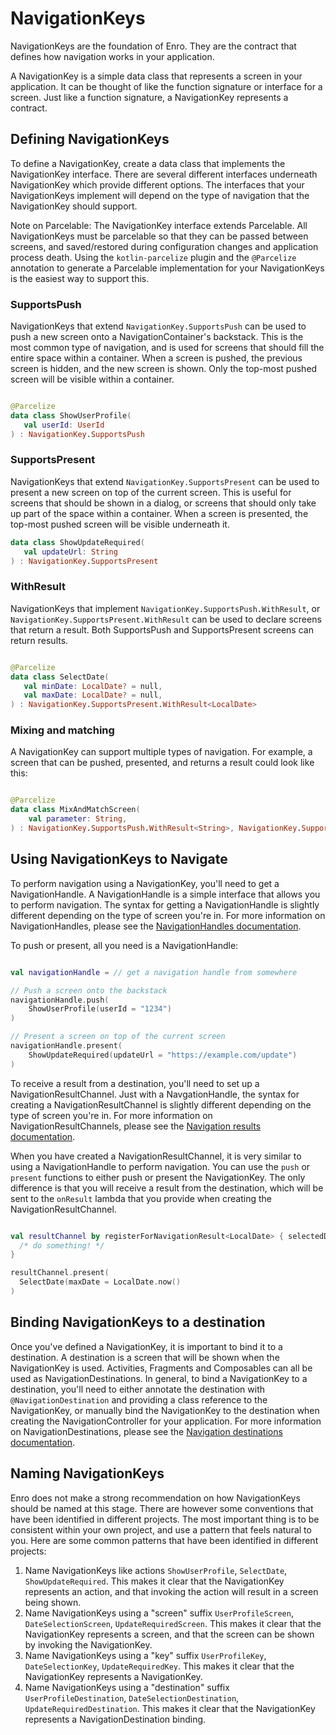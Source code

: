 # NavigationKeys
NavigationKeys are the foundation of Enro. They are the contract that defines how navigation works in your application.

A NavigationKey is a simple data class that represents a screen in your application. It can be thought of like the function signature or interface for a screen. Just like a function signature, a NavigationKey represents a contract. 

## Defining NavigationKeys
To define a NavigationKey, create a data class that implements the NavigationKey interface. There are several different interfaces underneath NavigationKey which provide different options. The interfaces that your NavigationKeys implement will depend on the type of navigation that the NavigationKey should support.

Note on Parcelable:
The NavigationKey interface extends Parcelable. All NavigationKeys must be parcelable so that they can be passed between screens, and saved/restored during configuration changes and application process death. Using the `kotlin-parcelize` plugin and the `@Parcelize` annotation to generate a Parcelable implementation for your NavigationKeys is the easiest way to support this.

### SupportsPush
NavigationKeys that extend `NavigationKey.SupportsPush` can be used to push a new screen onto a NavigationContainer's backstack. This is the most common type of navigation, and is used for screens that should fill the entire space within a container. When a screen is pushed, the previous screen is hidden, and the new screen is shown. Only the top-most pushed screen will be visible within a container.

```kotlin

@Parcelize
data class ShowUserProfile(
   val userId: UserId
) : NavigationKey.SupportsPush

```

### SupportsPresent
NavigationKeys that extend `NavigationKey.SupportsPresent` can be used to present a new screen on top of the current screen. This is useful for screens that should be shown in a dialog, or screens that should only take up part of the space within a container. When a screen is presented, the top-most pushed screen will be visible underneath it.

```kotlin
data class ShowUpdateRequired(
   val updateUrl: String
) : NavigationKey.SupportsPresent
```

### WithResult
NavigationKeys that implement `NavigationKey.SupportsPush.WithResult`, or `NavigationKey.SupportsPresent.WithResult` can be used to declare screens that return a result. Both SupportsPush and SupportsPresent screens can return results.

```kotlin

@Parcelize
data class SelectDate(
   val minDate: LocalDate? = null,
   val maxDate: LocalDate? = null,
) : NavigationKey.SupportsPresent.WithResult<LocalDate>

```

### Mixing and matching
A NavigationKey can support multiple types of navigation. For example, a screen that can be pushed, presented, and returns a result could look like this:

```kotlin

@Parcelize
data class MixAndMatchScreen(
    val parameter: String, 
) : NavigationKey.SupportsPush.WithResult<String>, NavigationKey.SupportsPresent.WithResult<String>

```

## Using NavigationKeys to Navigate
To perform navigation using a NavigationKey, you'll need to get a NavigationHandle. A NavigationHandle is a simple interface that allows you to perform navigation. The syntax for getting a NavigationHandle is slightly different depending on the type of screen you're in. For more information on NavigationHandles, please see the [NavigationHandles documentation](./navigation-handles.md).

To push or present, all you need is a NavigationHandle:
```kotlin

val navigationHandle = // get a navigation handle from somewhere

// Push a screen onto the backstack
navigationHandle.push(
    ShowUserProfile(userId = "1234")
)

// Present a screen on top of the current screen
navigationHandle.present(
    ShowUpdateRequired(updateUrl = "https://example.com/update")
)

```

To receive a result from a destination, you'll need to set up a NavigationResultChannel. Just with a NavgationHandle, the syntax for creating a NavigationResultChannel is slightly different depending on the type of screen you're in. For more information on NavigationResultChannels, please see the [Navigation results documentation](./navigation-results.md).

When you have created a NavigationResultChannel, it is very similar to using a NavigationHandle to perform navigation. You can use the `push` or `present` functions to either push or present the NavigationKey. The only difference is that you will receive a result from the destination, which will be sent to the `onResult` lambda that you provide when creating the NavigationResultChannel.

```kotlin

val resultChannel by registerForNavigationResult<LocalDate> { selectedDate: LocalDate -> 
  /* do something! */ 
}

resultChannel.present(
  SelectDate(maxDate = LocalDate.now()
)

```

## Binding NavigationKeys to a destination
Once you've defined a NavigationKey, it is important to bind it to a destination. A destination is a screen that will be shown when the NavigationKey is used. Activities, Fragments and Composables can all be used as NavigationDestinations. In general, to bind a NavigationKey to a destination, you'll need to either annotate the destination with `@NavigationDestination` and providing a class reference to the NavigationKey, or manually bind the NavigationKey to the destination when creating the NavigationController for your application. For more information on NavigationDestinations, please see the [Navigation destinations documentation](./navigation-destinations.md).

## Naming NavigationKeys
Enro does not make a strong recommendation on how NavigationKeys should be named at this stage. There are however some conventions that have been identified in different projects. The most important thing is to be consistent within your own project, and use a pattern that feels natural to you. Here are some common patterns that have been identified in different projects:

1. Name NavigationKeys like actions `ShowUserProfile`, `SelectDate`, `ShowUpdateRequired`. This makes it clear that the NavigationKey represents an action, and that invoking the action will result in a screen being shown.
2. Name NavigationKeys using a "screen" suffix `UserProfileScreen`, `DateSelectionScreen`, `UpdateRequiredScreen`. This makes it clear that the NavigationKey represents a screen, and that the screen can be shown by invoking the NavigationKey.
3. Name NavigationKeys using a "key" suffix `UserProfileKey`, `DateSelectionKey`, `UpdateRequiredKey`. This makes it clear that the NavigationKey represents a NavigationKey.
4. Name NavigationKeys using a "destination" suffix `UserProfileDestination`, `DateSelectionDestination`, `UpdateRequiredDestination`. This makes it clear that the NavigationKey represents a NavigationDestination binding.
